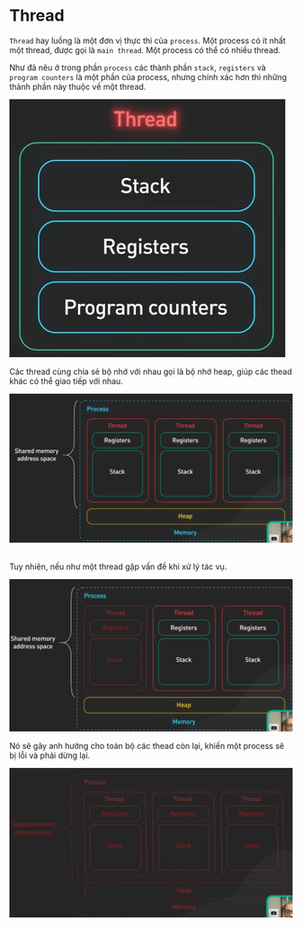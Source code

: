 # **Thread**

`Thread` hay luồng là một đơn vị thực thi của `process`. Một process có ít nhất một thread, được gọi là `main thread`. Một process có thể có nhiều thread.

Như đã nêu ở trong phần `process` các thành phần `stack`, `registers` và `program counters` là một phần của process, nhưng chính xác hơn thì những thành phần này thuộc về một thread.

!['thead'](img/thread.png)

Các thread cùng chia sẻ bộ nhớ với nhau gọi là bộ nhớ heap, giúp các thead khác có thể giao tiếp với nhau.

!['thead'](img/threadheap.png)</br></br>

Tuy nhiên, nếu như một thread gặp vấn đề khi xử lý tác vụ.

!['thead error'](img/threaderror.png)

Nó sẽ gây anh hưởng cho toàn bộ các thead còn lại, khiến một process sẽ bị lỗi và phải dừng lại.

!['thead error'](img/errorentierprocess.png)
